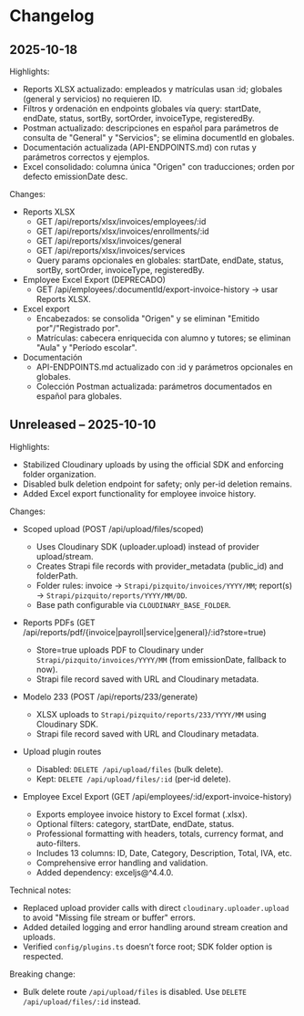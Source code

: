 # Changelog

## 2025-10-18

Highlights:
- Reports XLSX actualizado: empleados y matrículas usan :id; globales (general y servicios) no requieren ID.
- Filtros y ordenación en endpoints globales vía query: startDate, endDate, status, sortBy, sortOrder, invoiceType, registeredBy.
- Postman actualizado: descripciones en español para parámetros de consulta de "General" y "Servicios"; se elimina documentId en globales.
- Documentación actualizada (API-ENDPOINTS.md) con rutas y parámetros correctos y ejemplos.
- Excel consolidado: columna única "Origen" con traducciones; orden por defecto emissionDate desc.

Changes:
- Reports XLSX
  - GET /api/reports/xlsx/invoices/employees/:id
  - GET /api/reports/xlsx/invoices/enrollments/:id
  - GET /api/reports/xlsx/invoices/general
  - GET /api/reports/xlsx/invoices/services
  - Query params opcionales en globales: startDate, endDate, status, sortBy, sortOrder, invoiceType, registeredBy.
- Employee Excel Export (DEPRECADO)
  - GET /api/employees/:documentId/export-invoice-history → usar Reports XLSX.
- Excel export
  - Encabezados: se consolida "Origen" y se eliminan "Emitido por"/"Registrado por".
  - Matrículas: cabecera enriquecida con alumno y tutores; se eliminan "Aula" y "Período escolar".
- Documentación
  - API-ENDPOINTS.md actualizado con :id y parámetros opcionales en globales.
  - Colección Postman actualizada: parámetros documentados en español para globales.

## Unreleased – 2025-10-10

Highlights:
- Stabilized Cloudinary uploads by using the official SDK and enforcing folder organization.
- Disabled bulk deletion endpoint for safety; only per-id deletion remains.
- Added Excel export functionality for employee invoice history.

Changes:
- Scoped upload (POST /api/upload/files/scoped)
  - Uses Cloudinary SDK (uploader.upload) instead of provider upload/stream.
  - Creates Strapi file records with provider_metadata (public_id) and folderPath.
  - Folder rules: invoice → `Strapi/pizquito/invoices/YYYY/MM`; report(s) → `Strapi/pizquito/reports/YYYY/MM/DD`.
  - Base path configurable via `CLOUDINARY_BASE_FOLDER`.

- Reports PDFs (GET /api/reports/pdf/{invoice|payroll|service|general}/:id?store=true)
  - Store=true uploads PDF to Cloudinary under `Strapi/pizquito/invoices/YYYY/MM` (from emissionDate, fallback to now).
  - Strapi file record saved with URL and Cloudinary metadata.

- Modelo 233 (POST /api/reports/233/generate)
  - XLSX uploads to `Strapi/pizquito/reports/233/YYYY/MM` using Cloudinary SDK.
  - Strapi file record saved with URL and Cloudinary metadata.

- Upload plugin routes
  - Disabled: `DELETE /api/upload/files` (bulk delete).
  - Kept: `DELETE /api/upload/files/:id` (per-id delete).

- Employee Excel Export (GET /api/employees/:id/export-invoice-history)
  - Exports employee invoice history to Excel format (.xlsx).
  - Optional filters: category, startDate, endDate, status.
  - Professional formatting with headers, totals, currency format, and auto-filters.
  - Includes 13 columns: ID, Date, Category, Description, Total, IVA, etc.
  - Comprehensive error handling and validation.
  - Added dependency: exceljs@^4.4.0.

Technical notes:
- Replaced upload provider calls with direct `cloudinary.uploader.upload` to avoid "Missing file stream or buffer" errors.
- Added detailed logging and error handling around stream creation and uploads.
- Verified `config/plugins.ts` doesn’t force root; SDK folder option is respected.

Breaking change:
- Bulk delete route `/api/upload/files` is disabled. Use `DELETE /api/upload/files/:id` instead.